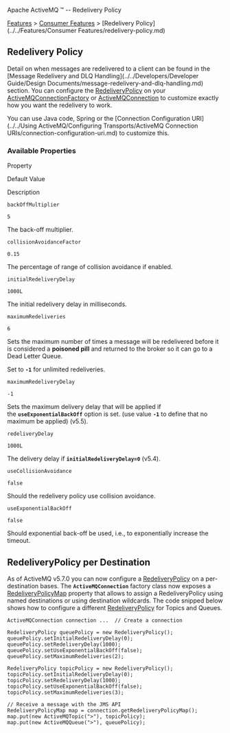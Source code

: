 Apache ActiveMQ ™ -- Redelivery Policy 

[Features](../../features.md) > [Consumer Features](../../Features/consumer-features.md) > [Redelivery Policy](../../Features/Consumer Features/redelivery-policy.md)


Redelivery Policy
-----------------

Detail on when messages are redelivered to a client can be found in the [Message Redelivery and DLQ Handling](../../Developers/Developer Guide/Design Documents/message-redelivery-and-dlq-handling.md) section. You can configure the [RedeliveryPolicy](http://svn.apache.org/viewvc/activemq/trunk/activemq-client/src/main/java/org/apache/activemq/RedeliveryPolicy.java?view=markup) on your [ActiveMQConnectionFactory](http://svn.apache.org/viewvc/activemq/trunk/activemq-client/src/main/java/org/apache/activemq/ActiveMQConnectionFactory.java?view=markup) or [ActiveMQConnection](http://svn.apache.org/viewvc/activemq/trunk/activemq-client/src/main/java/org/apache/activemq/ActiveMQConnection.java?view=markup) to customize exactly how you want the redelivery to work.

You can use Java code, Spring or the [Connection Configuration URI](../../Using ActiveMQ/Configuring Transports/ActiveMQ Connection URIs/connection-configuration-uri.md) to customize this.

### Available Properties

Property

Default Value

Description

`backOffMultiplier`

`5`

The back-off multiplier.

`collisionAvoidanceFactor`

`0.15`

The percentage of range of collision avoidance if enabled.

`initialRedeliveryDelay`

`1000L`

The initial redelivery delay in milliseconds.

`maximumRedeliveries`

`6`

Sets the maximum number of times a message will be redelivered before it is considered a **poisoned pill** and returned to the broker so it can go to a Dead Letter Queue.

Set to **`-1`** for unlimited redeliveries.

`maximumRedeliveryDelay`

`-1`

Sets the maximum delivery delay that will be applied if the **`useExponentialBackOff`** option is set. (use value **`-1`** to define that no maximum be applied) (v5.5).

`redeliveryDelay`

`1000L`

The delivery delay if **`initialRedeliveryDelay=0`** (v5.4).

`useCollisionAvoidance`

`false`

Should the redelivery policy use collision avoidance.

`useExponentialBackOff`

`false`

Should exponential back-off be used, i.e., to exponentially increase the timeout.

RedeliveryPolicy per Destination
--------------------------------

As of ActiveMQ v5.7.0 you can now configure a [RedeliveryPolicy](http://svn.apache.org/viewvc/activemq/trunk/activemq-client/src/main/java/org/apache/activemq/RedeliveryPolicy.java?view=markup) on a per-destination bases. The **`ActiveMQConnection`** factory class now exposes a [RedeliveryPolicyMap](http://svn.apache.org/viewvc/activemq/trunk/activemq-client/src/main/java/org/apache/activemq/broker/region/policy/RedeliveryPolicyMap.java?view=markup) property that allows to assign a RedeliveryPolicy using named destinations or using destination wildcards. The code snipped below shows how to configure a different [RedeliveryPolicy](http://svn.apache.org/viewvc/activemq/trunk/activemq-client/src/main/java/org/apache/activemq/RedeliveryPolicy.java?view=markup) for Topics and Queues.

    ActiveMQConnection connection ...  // Create a connection

    RedeliveryPolicy queuePolicy = new RedeliveryPolicy();
    queuePolicy.setInitialRedeliveryDelay(0);
    queuePolicy.setRedeliveryDelay(1000);
    queuePolicy.setUseExponentialBackOff(false);
    queuePolicy.setMaximumRedeliveries(2);

    RedeliveryPolicy topicPolicy = new RedeliveryPolicy();
    topicPolicy.setInitialRedeliveryDelay(0);
    topicPolicy.setRedeliveryDelay(1000);
    topicPolicy.setUseExponentialBackOff(false);
    topicPolicy.setMaximumRedeliveries(3);

    // Receive a message with the JMS API
    RedeliveryPolicyMap map = connection.getRedeliveryPolicyMap();
    map.put(new ActiveMQTopic(">"), topicPolicy);
    map.put(new ActiveMQQueue(">"), queuePolicy);

